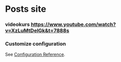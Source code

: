 # Posts site
### videokurs https://www.youtube.com/watch?v=XzLuMtDelGk&t=7888s


### Customize configuration
See [Configuration Reference](https://cli.vuejs.org/config/).
